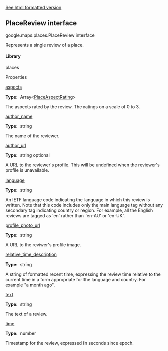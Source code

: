 [See html formatted version](https://huasofoundries.github.io/google-maps-documentation/PlaceReview.html)


PlaceReview interface
---------------------

google.maps.places.PlaceReview interface

Represents a single review of a place.

#### Library

places

Properties

[aspects](#PlaceReview.aspects)

**Type:**  Array<[PlaceAspectRating](PlaceAspectRating.md)\>

The aspects rated by the review. The ratings on a scale of 0 to 3.

[author\_name](#PlaceReview.author_name)

**Type:**  string

The name of the reviewer.

[author\_url](#PlaceReview.author_url)

**Type:**  string optional

A URL to the reviewer's profile. This will be undefined when the reviewer's profile is unavailable.

[language](#PlaceReview.language)

**Type:**  string

An IETF language code indicating the language in which this review is written. Note that this code includes only the main language tag without any secondary tag indicating country or region. For example, all the English reviews are tagged as 'en' rather than 'en-AU' or 'en-UK'.

[profile\_photo\_url](#PlaceReview.profile_photo_url)

**Type:**  string

A URL to the reviwer's profile image.

[relative\_time\_description](#PlaceReview.relative_time_description)

**Type:**  string

A string of formatted recent time, expressing the review time relative to the current time in a form appropriate for the language and country. For example "a month ago".

[text](#PlaceReview.text)

**Type:**  string

The text of a review.

[time](#PlaceReview.time)

**Type:**  number

Timestamp for the review, expressed in seconds since epoch.
